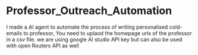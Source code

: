 # Professor_Outreach_Automation
I made a AI agent to automate the process of writing personalised cold-emails to professor, You need to uplaod the homepage urls of the professor in a csv file. we are using google AI studio API key but can also be used with open Routers API as well
